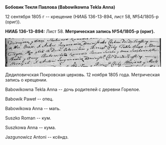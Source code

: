 **Бобовик Текля Павлова (Babowikowna Tekla Anna)**

12 сентября 1805 г -- крещение (НИАБ 136-13-894, лист 58, №54/1805-р
(ориг)).

**НИАБ 136-13-894:** Лист 58. **Метрическая запись №54/1805-р (ориг).**

![](./media/af683fb8a927dfd0acf0f51e2ecd3761af301f7d.png)

Дедиловичская Покровская церковь. 12 ноября 1805 года. Метрическая
запись о крещении.

Babowikowna Tekla Anna -- дочь родителей с деревни Горелое.

Babowik Paweł -- отец.

Babowikowa Anna -- мать.

Suszko Roman -- кум.

Suszkowa Anna -- кума.

Jazgunowicz Antoni -- ксёндз.
